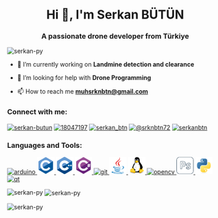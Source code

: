 
<h1 align="center">Hi 👋, I'm Serkan BÜTÜN</h1>
<h3 align="center">A passionate drone developer from Türkiye</h3>


<p align="left"> <img src="https://komarev.com/ghpvc/?username=serkan-py&label=Profile%20views&color=0e75b6&style=flat" alt="serkan-py" /> </p>

- 🔭 I’m currently working on **Landmine detection and clearance**

- 🤝 I’m looking for help with **Drone Programming**

- 📫 How to reach me **muhsrknbtn@gmail.com**

<h3 align="left">Connect with me:</h3>
<p align="left">
<a href="https://linkedin.com/in/serkan-butun" target="blank"><img align="center" src="https://raw.githubusercontent.com/rahuldkjain/github-profile-readme-generator/master/src/images/icons/Social/linked-in-alt.svg" alt="serkan-butun" height="30" width="40" /></a>
<a href="https://stackoverflow.com/users/18047197" target="blank"><img align="center" src="https://raw.githubusercontent.com/rahuldkjain/github-profile-readme-generator/master/src/images/icons/Social/stack-overflow.svg" alt="18047197" height="30" width="40" /></a>
<a href="https://instagram.com/serkan_btn" target="blank"><img align="center" src="https://raw.githubusercontent.com/rahuldkjain/github-profile-readme-generator/master/src/images/icons/Social/instagram.svg" alt="serkan_btn" height="30" width="40" /></a>
<a href="https://medium.com/@srknbtn72" target="blank"><img align="center" src="https://raw.githubusercontent.com/rahuldkjain/github-profile-readme-generator/master/src/images/icons/Social/medium.svg" alt="@srknbtn72" height="30" width="40" /></a>
<a href="[serkanbtn](https://www.youtube.com/channel/UCFobdfKohsJdbnuvtRE1lqA)" target="blank"><img align="center" src="https://raw.githubusercontent.com/rahuldkjain/github-profile-readme-generator/master/src/images/icons/Social/youtube.svg" alt="serkanbtn" height="30" width="40" /></a>
</p>

<h3 align="left">Languages and Tools:</h3>
<p align="left"> <a href="https://www.arduino.cc/" target="_blank" rel="noreferrer"> <img src="https://cdn.worldvectorlogo.com/logos/arduino-1.svg" alt="arduino" width="40" height="40"/> </a> <a href="https://www.cprogramming.com/" target="_blank" rel="noreferrer"> <img src="https://raw.githubusercontent.com/devicons/devicon/master/icons/c/c-original.svg" alt="c" width="40" height="40"/> </a> <a href="https://www.w3schools.com/cpp/" target="_blank" rel="noreferrer"> <img src="https://raw.githubusercontent.com/devicons/devicon/master/icons/cplusplus/cplusplus-original.svg" alt="cplusplus" width="40" height="40"/> </a> <a href="https://www.w3schools.com/cs/" target="_blank" rel="noreferrer"> <img src="https://raw.githubusercontent.com/devicons/devicon/master/icons/csharp/csharp-original.svg" alt="csharp" width="40" height="40"/> </a> <a href="https://git-scm.com/" target="_blank" rel="noreferrer"> <img src="https://www.vectorlogo.zone/logos/git-scm/git-scm-icon.svg" alt="git" width="40" height="40"/> </a> <a href="https://www.java.com" target="_blank" rel="noreferrer"> <img src="https://raw.githubusercontent.com/devicons/devicon/master/icons/java/java-original.svg" alt="java" width="40" height="40"/> </a> <a href="https://www.linux.org/" target="_blank" rel="noreferrer"> <img src="https://raw.githubusercontent.com/devicons/devicon/master/icons/linux/linux-original.svg" alt="linux" width="40" height="40"/> </a> <a href="https://opencv.org/" target="_blank" rel="noreferrer"> <img src="https://www.vectorlogo.zone/logos/opencv/opencv-icon.svg" alt="opencv" width="40" height="40"/> </a> <a href="https://www.photoshop.com/en" target="_blank" rel="noreferrer"> <img src="https://raw.githubusercontent.com/devicons/devicon/master/icons/photoshop/photoshop-line.svg" alt="photoshop" width="40" height="40"/> </a> <a href="https://www.python.org" target="_blank" rel="noreferrer"> <img src="https://raw.githubusercontent.com/devicons/devicon/master/icons/python/python-original.svg" alt="python" width="40" height="40"/> </a> <a href="https://www.qt.io/" target="_blank" rel="noreferrer"> <img src="https://upload.wikimedia.org/wikipedia/commons/0/0b/Qt_logo_2016.svg" alt="qt" width="40" height="40"/> </a> </p>

<p><img align="left" src="https://github-readme-stats.vercel.app/api/top-langs?username=serkan-py&show_icons=true&locale=en&layout=compact" alt="serkan-py" /></p>

<p>&nbsp;<img align="center" src="https://github-readme-stats.vercel.app/api?username=serkan-py&show_icons=true&locale=en" alt="serkan-py" /></p>

<p><img align="center" src="https://github-readme-streak-stats.herokuapp.com/?user=serkan-py&" alt="serkan-py" /></p>
